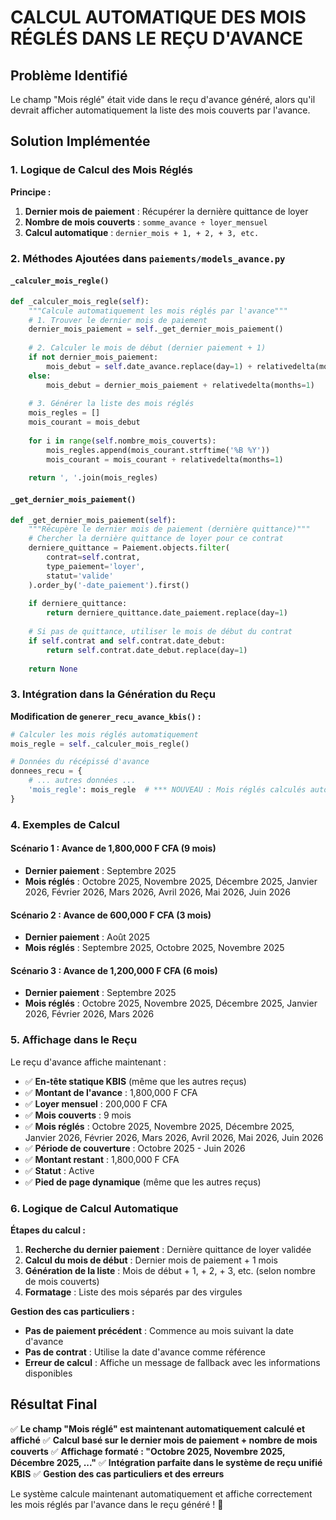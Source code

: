 # CALCUL AUTOMATIQUE DES MOIS RÉGLÉS DANS LE REÇU D'AVANCE

## Problème Identifié
Le champ "Mois réglé" était vide dans le reçu d'avance généré, alors qu'il devrait afficher automatiquement la liste des mois couverts par l'avance.

## Solution Implémentée

### 1. **Logique de Calcul des Mois Réglés**

**Principe :**
1. **Dernier mois de paiement** : Récupérer la dernière quittance de loyer
2. **Nombre de mois couverts** : `somme_avance ÷ loyer_mensuel`
3. **Calcul automatique** : `dernier_mois + 1, + 2, + 3, etc.`

### 2. **Méthodes Ajoutées dans `paiements/models_avance.py`**

#### **`_calculer_mois_regle()`**
```python
def _calculer_mois_regle(self):
    """Calcule automatiquement les mois réglés par l'avance"""
    # 1. Trouver le dernier mois de paiement
    dernier_mois_paiement = self._get_dernier_mois_paiement()
    
    # 2. Calculer le mois de début (dernier paiement + 1)
    if not dernier_mois_paiement:
        mois_debut = self.date_avance.replace(day=1) + relativedelta(months=1)
    else:
        mois_debut = dernier_mois_paiement + relativedelta(months=1)
    
    # 3. Générer la liste des mois réglés
    mois_regles = []
    mois_courant = mois_debut
    
    for i in range(self.nombre_mois_couverts):
        mois_regles.append(mois_courant.strftime('%B %Y'))
        mois_courant = mois_courant + relativedelta(months=1)
    
    return ', '.join(mois_regles)
```

#### **`_get_dernier_mois_paiement()`**
```python
def _get_dernier_mois_paiement(self):
    """Récupère le dernier mois de paiement (dernière quittance)"""
    # Chercher la dernière quittance de loyer pour ce contrat
    derniere_quittance = Paiement.objects.filter(
        contrat=self.contrat,
        type_paiement='loyer',
        statut='valide'
    ).order_by('-date_paiement').first()
    
    if derniere_quittance:
        return derniere_quittance.date_paiement.replace(day=1)
    
    # Si pas de quittance, utiliser le mois de début du contrat
    if self.contrat and self.contrat.date_debut:
        return self.contrat.date_debut.replace(day=1)
    
    return None
```

### 3. **Intégration dans la Génération du Reçu**

**Modification de `generer_recu_avance_kbis()` :**
```python
# Calculer les mois réglés automatiquement
mois_regle = self._calculer_mois_regle()

# Données du récépissé d'avance
donnees_recu = {
    # ... autres données ...
    'mois_regle': mois_regle  # *** NOUVEAU : Mois réglés calculés automatiquement ***
}
```

### 4. **Exemples de Calcul**

#### **Scénario 1 : Avance de 1,800,000 F CFA (9 mois)**
- **Dernier paiement** : Septembre 2025
- **Mois réglés** : Octobre 2025, Novembre 2025, Décembre 2025, Janvier 2026, Février 2026, Mars 2026, Avril 2026, Mai 2026, Juin 2026

#### **Scénario 2 : Avance de 600,000 F CFA (3 mois)**
- **Dernier paiement** : Août 2025
- **Mois réglés** : Septembre 2025, Octobre 2025, Novembre 2025

#### **Scénario 3 : Avance de 1,200,000 F CFA (6 mois)**
- **Dernier paiement** : Septembre 2025
- **Mois réglés** : Octobre 2025, Novembre 2025, Décembre 2025, Janvier 2026, Février 2026, Mars 2026

### 5. **Affichage dans le Reçu**

Le reçu d'avance affiche maintenant :
- ✅ **En-tête statique KBIS** (même que les autres reçus)
- ✅ **Montant de l'avance** : 1,800,000 F CFA
- ✅ **Loyer mensuel** : 200,000 F CFA
- ✅ **Mois couverts** : 9 mois
- ✅ **Mois réglés** : Octobre 2025, Novembre 2025, Décembre 2025, Janvier 2026, Février 2026, Mars 2026, Avril 2026, Mai 2026, Juin 2026
- ✅ **Période de couverture** : Octobre 2025 - Juin 2026
- ✅ **Montant restant** : 1,800,000 F CFA
- ✅ **Statut** : Active
- ✅ **Pied de page dynamique** (même que les autres reçus)

### 6. **Logique de Calcul Automatique**

**Étapes du calcul :**
1. **Recherche du dernier paiement** : Dernière quittance de loyer validée
2. **Calcul du mois de début** : Dernier mois de paiement + 1 mois
3. **Génération de la liste** : Mois de début + 1, + 2, + 3, etc. (selon nombre de mois couverts)
4. **Formatage** : Liste des mois séparés par des virgules

**Gestion des cas particuliers :**
- **Pas de paiement précédent** : Commence au mois suivant la date d'avance
- **Pas de contrat** : Utilise la date d'avance comme référence
- **Erreur de calcul** : Affiche un message de fallback avec les informations disponibles

## Résultat Final

✅ **Le champ "Mois réglé" est maintenant automatiquement calculé et affiché**
✅ **Calcul basé sur le dernier mois de paiement + nombre de mois couverts**
✅ **Affichage formaté : "Octobre 2025, Novembre 2025, Décembre 2025, ..."**
✅ **Intégration parfaite dans le système de reçu unifié KBIS**
✅ **Gestion des cas particuliers et des erreurs**

Le système calcule maintenant automatiquement et affiche correctement les mois réglés par l'avance dans le reçu généré ! 🎉
